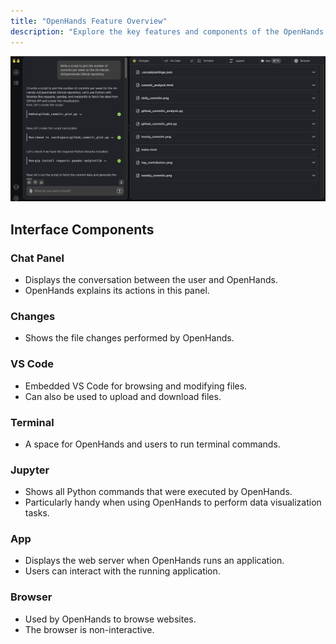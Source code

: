 ```yaml
---
title: "OpenHands Feature Overview"
description: "Explore the key features and components of the OpenHands interface"
---
```


![overview](/static/img/oh-features.png)

## Interface Components

### Chat Panel
- Displays the conversation between the user and OpenHands.
- OpenHands explains its actions in this panel.

### Changes
- Shows the file changes performed by OpenHands.

### VS Code
- Embedded VS Code for browsing and modifying files.
- Can also be used to upload and download files.

### Terminal
- A space for OpenHands and users to run terminal commands.

### Jupyter
- Shows all Python commands that were executed by OpenHands.
- Particularly handy when using OpenHands to perform data visualization tasks.

### App
- Displays the web server when OpenHands runs an application.
- Users can interact with the running application.

### Browser
- Used by OpenHands to browse websites.
- The browser is non-interactive.
